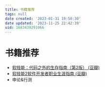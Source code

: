```yaml
---
title: 书籍推荐
tags: null
date created: '2023-01-31 19:50:30'
date updated: '2023-11-25 22:42:39'
uid: 1683439291066
---
```


# 书籍推荐

- [软技能：代码之外的生存指南（第2版） (豆瓣)](https://book.douban.com/subject/36044253/)
- [软技能2软件开发者职业生涯指南 (豆瓣)](https://book.douban.com/subject/35043940/)
- 申论&行测
